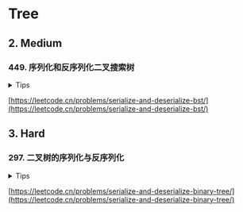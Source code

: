 # Tree

## 2. Medium

### 449. 序列化和反序列化二叉搜索树

<details>
<summary>Tips</summary>

1. 可以先做297题
2. 先序遍历
4. 然后不需要额外编码null
5. 反序列化时left是当前的根,从left+1到right找第一个 > 根的就是右子树
6. 前面的区间就是左子树

</details>

[https://leetcode.cn/problems/serialize-and-deserialize-bst/](https://leetcode.cn/problems/serialize-and-deserialize-bst/)

## 3. Hard

### 297. 二叉树的序列化与反序列化

<details>
<summary>Tips</summary>

1. 把null值编码进去,这样就可以唯一确定一课树了
2. 反序列化时,每次pop队首元素来代替游标
3. 只要是null了就说明这个子树到底了

</details>

[https://leetcode.cn/problems/serialize-and-deserialize-binary-tree/](https://leetcode.cn/problems/serialize-and-deserialize-binary-tree/)